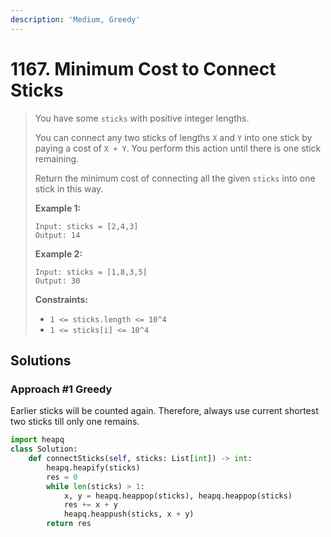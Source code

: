 ```yaml
---
description: 'Medium, Greedy'
---
```


# 1167. Minimum Cost to Connect Sticks

> You have some `sticks` with positive integer lengths.
>
> You can connect any two sticks of lengths `X` and `Y` into one stick by paying a cost of `X + Y`.  You perform this action until there is one stick remaining.
>
> Return the minimum cost of connecting all the given `sticks` into one stick in this way.
>
> **Example 1:**
>
> ```text
> Input: sticks = [2,4,3]
> Output: 14
> ```
>
> **Example 2:**
>
> ```text
> Input: sticks = [1,8,3,5]
> Output: 30
> ```
>
> **Constraints:**
>
> * `1 <= sticks.length <= 10^4`
> * `1 <= sticks[i] <= 10^4`

## Solutions

### Approach \#1 Greedy

Earlier sticks will be counted again. Therefore, always use current shortest two sticks till only one remains.

```python
import heapq
class Solution:
    def connectSticks(self, sticks: List[int]) -> int:
        heapq.heapify(sticks)
        res = 0
        while len(sticks) > 1:
            x, y = heapq.heappop(sticks), heapq.heappop(sticks)
            res += x + y
            heapq.heappush(sticks, x + y)
        return res
```

